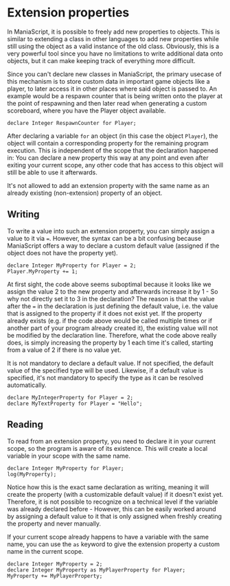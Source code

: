 # Extension properties
In ManiaScript, it is possible to freely add new properties to objects. This is similar to extending a class in other languages to add new properties while still using the object as a valid instance of the old class. Obviously, this is a very powerful tool since you have no limitations to write additional data onto objects, but it can make keeping track of everything more difficult.

Since you can't declare new classes in ManiaScript, the primary usecase of this mechanism is to store custom data in important game objects like a player, to later access it in other places where said object is passed to. An example would be a respawn counter that is being written onto the player at the point of respawning and then later read when generating a custom scoreboard, where you have the Player object available.

```ManiaScript
declare Integer RespawnCounter for Player;
```

After declaring a variable `for` an object (in this case the object `Player`), the object will contain a corresponding property for the remaining program execution. This is independent of the scope that the declaration happened in: You can declare a new property this way at any point and even after exiting your current scope, any other code that has access to this object will still be able to use it afterwards.

It's not allowed to add an extension property with the same name as an already existing (non-extension) property of an object.

## Writing
To write a value into such an extension property, you can simply assign a value to it via `=`. However, the syntax can be a bit confusing because ManiaScript offers a way to declare a custom default value (assigned if the object does not have the property yet).

```ManiaScript
declare Integer MyProperty for Player = 2;
Player.MyProperty += 1;
```

At first sight, the code above seems suboptimal because it looks like we assign the value 2 to the new property and afterwards increase it by 1 - So why not directly set it to 3 in the declaration? The reason is that the value after the `=` in the declaration is just defining the default value, i.e. the value that is assigned to the property if it does not exist yet. If the property already exists (e.g. if the code above would be called multiple times or if another part of your program already created it), the existing value will not be modified by the declaration line. Therefore, what the code above really does, is simply increasing the property by 1 each time it's called, starting from a value of 2 if there is no value yet.

It is not mandatory to declare a default value. If not specified, the default value of the specified type will be used. Likewise, if a default value is specified, it's not mandatory to specify the type as it can be resolved automatically.

```ManiaScript
declare MyIntegerProperty for Player = 2;
declare MyTextProperty for Player = "Hello";
```

## Reading
To read from an extension property, you need to declare it in your current scope, so the program is aware of its existence. This will create a local variable in your scope with the same name.

```ManiaScript
declare Integer MyProperty for Player;
log(MyProperty);
```

Notice how this is the exact same declaration as writing, meaning it will create the property (with a customizable default value) if it doesn't exist yet. Therefore, it is not possible to recognize on a technical level if the variable was already declared before - However, this can be easily worked around by assigning a default value to it that is only assigned when freshly creating the property and never manually.

If your current scope already happens to have a variable with the same name, you can use the `as` keyword to give the extension property a custom name in the current scope.

```ManiaScript
declare Integer MyProperty = 2;
declare Integer MyProperty as MyPlayerProperty for Player;
MyProperty += MyPlayerProperty;
```

